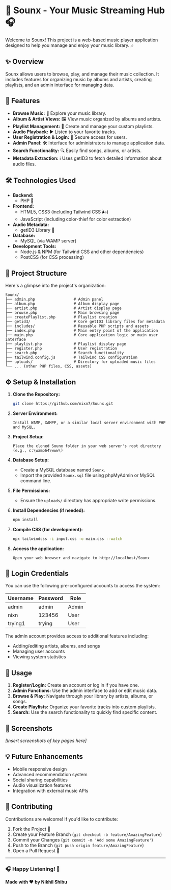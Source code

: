 # 🎵 Sounx - Your Music Streaming Hub 🎧

Welcome to Sounx! This project is a web-based music player application designed to help you manage and enjoy your music library. 🎶

## ✨ Overview

Sounx allows users to browse, play, and manage their music collection. It includes features for organizing music by albums and artists, creating playlists, and an admin interface for managing data. 

## 🚀 Features

*   **Browse Music:** 📂 Explore your music library.
*   **Album & Artist Views:** 🖼️ View music organized by albums and artists.
*   **Playlist Management:** 🎼 Create and manage your custom playlists.
*   **Audio Playback:** ▶️ Listen to your favorite tracks.
*   **User Registration & Login:** 👤 Secure access for users.
*   **Admin Panel:** 🛠️ Interface for administrators to manage application data.
*   **Search Functionality:** 🔍 Easily find songs, albums, or artists.
*   **Metadata Extraction:** ℹ️ Uses getID3 to fetch detailed information about audio files.

## 🛠️ Technologies Used

*   **Backend:**
    *   PHP 🐘
*   **Frontend:**
    *   HTML5, CSS3 (including Tailwind CSS 🌬️)
    *   JavaScript (including color-thief for color extraction)
*   **Audio Metadata:**
    *   getID3 Library 🎵
*   **Database:** 
    *   MySQL (via WAMP server)
*   **Development Tools:**
    *   Node.js & NPM (for Tailwind CSS and other dependencies)
    *   PostCSS (for CSS processing)

## 📁 Project Structure

Here's a glimpse into the project's organization:

```
Sounx/
├── admin.php                 # Admin panel
├── album.php                 # Album display page
├── artist.php                # Artist display page
├── browse.php                # Main browsing page
├── createPlaylist.php        # Playlist creation
├── getid3/                   # Core getID3 library files for metadata
├── includes/                 # Reusable PHP scripts and assets
├── index.php                 # Main entry point of the application
├── main.php                  # Core application logic or main user interface
├── playlist.php              # Playlist display page
├── register.php              # User registration
├── search.php                # Search functionality
├── tailwind.config.js        # Tailwind CSS configuration
├── uploads/                  # Directory for uploaded music files
└── ... (other PHP files, CSS, assets)
```

## ⚙️ Setup & Installation

1.  **Clone the Repository:**
    ```bash
    git clone https://github.com/nixn7/Sounx.git
    ```
    
2.  **Server Environment:**
    ```
    Install WAMP, XAMPP, or a similar local server environment with PHP and MySQL.
    ```
    
3.  **Project Setup:**
    ```
    Place the cloned Sounx folder in your web server's root directory (e.g., c:\wamp64\www\)
    ```
    
4.  **Database Setup:**
    *   Create a MySQL database named `Sounx`.
    *   Import the provided `Sounx.sql` file using phpMyAdmin or MySQL command line.
    
5.  **File Permissions:** 
    *   Ensure the `uploads/` directory has appropriate write permissions.
    
6.  **Install Dependencies (if needed):**
    ```bash
    npm install
    ```
    
7.  **Compile CSS (for development):**
    ```bash
    npx tailwindcss -i input.css -o main.css --watch
    ```
    
8.  **Access the application:** 
    ```
    Open your web browser and navigate to http://localhost/Sounx
    ```

## 🔐 Login Credentials

You can use the following pre-configured accounts to access the system:

| Username | Password | Role  |
|----------|----------|-------|
| admin    | admin    | Admin |
| nixn     | 123456   | User  |
| trying1  | trying   | User  |

The admin account provides access to additional features including:
- Adding/editing artists, albums, and songs
- Managing user accounts
- Viewing system statistics

## 🚀 Usage

1.  **Register/Login:** Create an account or log in if you have one.
2.  **Admin Functions:** Use the admin interface to add or edit music data.
3.  **Browse & Play:** Navigate through your library by artists, albums, or songs.
4.  **Create Playlists:** Organize your favorite tracks into custom playlists.
5.  **Search:** Use the search functionality to quickly find specific content.

## 📱 Screenshots

*[Insert screenshots of key pages here]*

## 💡 Future Enhancements

- Mobile responsive design
- Advanced recommendation system
- Social sharing capabilities
- Audio visualization features
- Integration with external music APIs

## 🤝 Contributing

Contributions are welcome! If you'd like to contribute:

1.  Fork the Project 🍴
2.  Create your Feature Branch (`git checkout -b feature/AmazingFeature`)
3.  Commit your Changes (`git commit -m 'Add some AmazingFeature'`)
4.  Push to the Branch (`git push origin feature/AmazingFeature`)
5.  Open a Pull Request 🔁

---

### 🎧 Happy Listening! 🎵

**Made with ❤️ by Nikhil Shibu**
